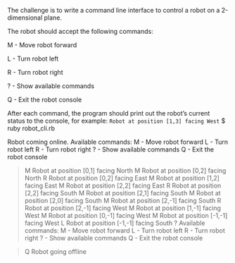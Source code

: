 The challenge is to write a command line interface to control a robot on a 2-dimensional plane.

The robot should accept the following commands:

M - Move robot forward

L - Turn robot left

R - Turn robot right

? - Show available commands

Q - Exit the robot console

After each command, the program should print out the robot’s current status to the console, for example: `Robot at position [1,3] facing West`
$ ruby robot_cli.rb

Robot coming online.
Available commands:
  M - Move robot forward
  L - Turn robot left
  R - Turn robot right
  ? - Show available commands
  Q - Exit the robot console

> M
Robot at position [0,1] facing North
> M
Robot at position [0,2] facing North
> R
Robot at position [0,2] facing East
> M
Robot at position [1,2] facing East
> M
Robot at position [2,2] facing East
> R
Robot at position [2,2] facing South
> M
Robot at position [2,1] facing South
> M
Robot at position [2,0] facing South
> M
Robot at position [2,-1] facing South
> R
Robot at position [2,-1] facing West
> M
Robot at position [1,-1] facing West
> M
Robot at position [0,-1] facing West
> M
Robot at position [-1,-1] facing West
> L
Robot at position [-1,-1] facing South
> ?
Available commands:
  M - Move robot forward
  L - Turn robot left
  R - Turn robot right
  ? - Show available commands
  Q - Exit the robot console

> Q
Robot going offline